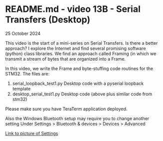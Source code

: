 # README.md - video 13B - Serial Transfers (Desktop)


25 October 2024

This video is the start of a mini-series on Serial Transfers. Is there a better approach?  I explore the Internet and find
several promising software (python) class libraries.  We find an approach called Framing (in which we transmit a stream of bytes that are organized into a Frame.

In this video, we write the Frame and byte-stuffing code routines for the STM32.
The files are:

1. serial_loopback_test1.py             Desktop code with a pyserial loopback template 
2. desktop_serial_test1.py              Desktop code (above plus similar code from stm32)

Please make sure you have TeraTerm application deployed.

Also the Windows Bluetooth setup may require you to change another setting
Under Settings > Bluetooth & devices > Devices > Advanced

[Link to picture of Settings](Settings.jpg)